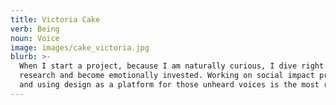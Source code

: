 ```yaml
---
title: Victoria Cake
verb: Being
noun: Voice
image: images/cake_victoria.jpg
blurb: >-
  When I start a project, because I am naturally curious, I dive right into the
  research and become emotionally invested. Working on social impact projects
  and using design as a platform for those unheard voices is the most rewarding.
---
```

